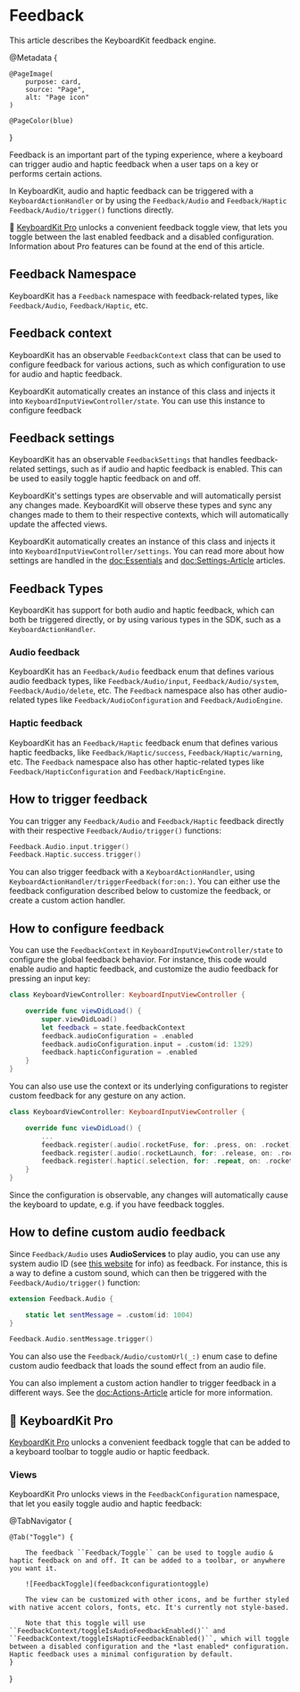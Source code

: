 # Feedback

This article describes the KeyboardKit feedback engine.

@Metadata {
    
    @PageImage(
        purpose: card,
        source: "Page",
        alt: "Page icon"
    )
    
    @PageColor(blue)
}

Feedback is an important part of the typing experience, where a keyboard can trigger audio and haptic feedback when a user taps on a key or performs certain actions.

In KeyboardKit, audio and haptic feedback can be triggered with a ``KeyboardActionHandler`` or by using the ``Feedback/Audio`` and ``Feedback/Haptic`` ``Feedback/Audio/trigger()`` functions directly.

👑 [KeyboardKit Pro][Pro] unlocks a convenient feedback toggle view, that lets you toggle between the last enabled feedback and a disabled configuration. Information about Pro features can be found at the end of this article.



## Feedback Namespace

KeyboardKit has a ``Feedback`` namespace with feedback-related types, like ``Feedback/Audio``, ``Feedback/Haptic``, etc.



## Feedback context

KeyboardKit has an observable ``FeedbackContext`` class that can be used to configure feedback for various actions, such as which configuration to use for audio and haptic feedback. 

KeyboardKit automatically creates an instance of this class and injects it into ``KeyboardInputViewController/state``. You can use this instance to configure feedback



## Feedback settings

KeyboardKit has an observable ``FeedbackSettings`` that handles feedback-related settings, such as if audio and haptic feedback is enabled. This can be used to easily toggle haptic feedback on and off.

KeyboardKit's settings types are observable and will automatically persist any changes made. KeyboardKit will observe these types and sync any changes made to them to their respective contexts, which will automatically update the affected views.

KeyboardKit automatically creates an instance of this class and injects it into ``KeyboardInputViewController/settings``. You can read more about how settings are handled in the <doc:Essentials> and <doc:Settings-Article> articles.



## Feedback Types

KeyboardKit has support for both audio and haptic feedback, which can both be triggered directly, or by using various types in the SDK, such as a ``KeyboardActionHandler``.


### Audio feedback

KeyboardKit has an ``Feedback/Audio`` feedback enum that defines various audio feedback types, like ``Feedback/Audio/input``, ``Feedback/Audio/system``, ``Feedback/Audio/delete``, etc. The ``Feedback`` namespace also has other audio-related types like ``Feedback/AudioConfiguration`` and ``Feedback/AudioEngine``.

### Haptic feedback

KeyboardKit has an ``Feedback/Haptic`` feedback enum that defines various haptic feedbacks, like ``Feedback/Haptic/success``, ``Feedback/Haptic/warning``, etc. The ``Feedback`` namespace also has other haptic-related types like ``Feedback/HapticConfiguration`` and ``Feedback/HapticEngine``.



## How to trigger feedback

You can trigger any ``Feedback/Audio`` and ``Feedback/Haptic`` feedback directly with their respective ``Feedback/Audio/trigger()`` functions:

```swift
Feedback.Audio.input.trigger()
Feedback.Haptic.success.trigger()
```

You can also trigger feedback with a ``KeyboardActionHandler``, using ``KeyboardActionHandler/triggerFeedback(for:on:)``. You can either use the feedback configuration described below to customize the feedback, or create a custom action handler. 



## How to configure feedback

You can use the ``FeedbackContext`` in ``KeyboardInputViewController/state`` to configure the global feedback behavior. For instance, this code would enable audio and haptic feedback, and customize the audio feedback for pressing an input key:

```swift
class KeyboardViewController: KeyboardInputViewController {

    override func viewDidLoad() {
        super.viewDidLoad()
        let feedback = state.feedbackContext 
        feedback.audioConfiguration = .enabled
        feedback.audioConfiguration.input = .custom(id: 1329)
        feedback.hapticConfiguration = .enabled
    }
}
```

You can also use use the context or its underlying configurations to register custom feedback for any gesture on any action.

```swift
class KeyboardViewController: KeyboardInputViewController {

    override func viewDidLoad() {
        ...
        feedback.register(.audio(.rocketFuse, for: .press, on: .rocket))
        feedback.register(.audio(.rocketLaunch, for: .release, on: .rocket))
        feedback.register(.haptic(.selection, for: .repeat, on: .rocket))
    }
}
```

Since the configuration is observable, any changes will automatically cause the keyboard to update, e.g. if you have feedback toggles.



## How to define custom audio feedback

Since ``Feedback/Audio`` uses **AudioServices** to play audio, you can use any system audio ID (see [this website](https://iphonedev.wiki/index.php/AudioServices) for info) as feedback. For instance, this is a way to define a custom sound, which can then be triggered with the ``Feedback/Audio/trigger()`` function:

```swift
extension Feedback.Audio {

    static let sentMessage = .custom(id: 1004)
}

Feedback.Audio.sentMessage.trigger()
```

You can also use the ``Feedback/Audio/customUrl(_:)`` enum case to define custom audio feedback that loads the sound effect from an audio file.

You can also implement a custom action handler to trigger feedback in a different ways. See the <doc:Actions-Article> article for more information.



## 👑 KeyboardKit Pro

[KeyboardKit Pro][Pro] unlocks a convenient feedback toggle that can be added to a keyboard toolbar to toggle audio or haptic feedback.

[Pro]: https://github.com/KeyboardKit/KeyboardKitPro

### Views

KeyboardKit Pro unlocks views in the ``FeedbackConfiguration`` namespace, that let you easily toggle audio and haptic feedback:

@TabNavigator {
    
    @Tab("Toggle") {
        
        The feedback ``Feedback/Toggle`` can be used to toggle audio & haptic feedback on and off. It can be added to a toolbar, or anywhere you want it.
        
        ![FeedbackToggle](feedbackconfigurationtoggle)
        
        The view can be customized with other icons, and be further styled with native accent colors, fonts, etc. It's currently not style-based.
        
        Note that this toggle will use ``FeedbackContext/toggleIsAudioFeedbackEnabled()`` and ``FeedbackContext/toggleIsHapticFeedbackEnabled()``, which will toggle between a disabled configuration and the *last enabled* configuration. Haptic feedback uses a minimal configuration by default. 
    }
}
